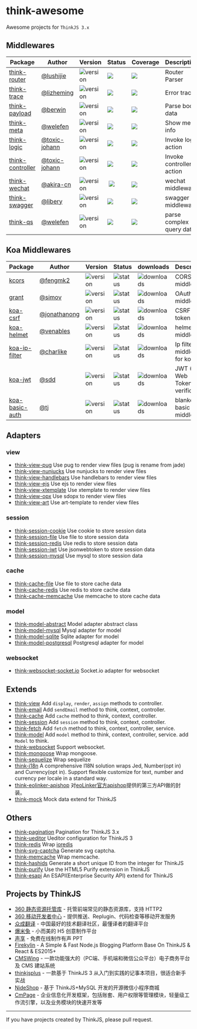 # think-awesome

Awesome projects for `ThinkJS 3.x`

## Middlewares

| Package  | Author  | Version  |  Status | Coverage  | Description |
|---|---|---|---|---|---|
| [think-router](https://github.com/thinkjs/think-router) | [@lushijie](https://github.com/lushijie)  | ![version](https://img.shields.io/npm/v/think-router.svg)  |  ![](https://travis-ci.org/thinkjs/think-router.svg) | ![](https://coveralls.io/repos/github/thinkjs/think-router/badge.svg)  | Router Parser |
| [think-trace](https://github.com/thinkjs/think-trace)  | [@lizheming](https://github.com/lizheming)  | ![version](https://img.shields.io/npm/v/think-trace.svg)  |  ![](https://travis-ci.org/thinkjs/think-trace.svg) | ![](https://coveralls.io/repos/github/thinkjs/think-trace/badge.svg)  | Error trace |
| [think-payload](https://github.com/thinkjs/think-payload)  | [@berwin](https://github.com/berwin)  | ![version](https://img.shields.io/npm/v/think-payload.svg)  |  ![](https://travis-ci.org/thinkjs/think-payload.svg) | ![](https://coveralls.io/repos/github/thinkjs/think-payload/badge.svg)  | Parse body data |
| [think-meta](https://github.com/thinkjs/think-meta)  | [@welefen](https://github.com/welefen)  | ![version](https://img.shields.io/npm/v/think-meta.svg)  |  ![](https://travis-ci.org/thinkjs/think-meta.svg) | ![](https://coveralls.io/repos/github/thinkjs/think-meta/badge.svg)  | Show meta info |
| [think-logic](https://github.com/thinkjs/think-logic)  | [@toxic-johann](https://github.com/toxic-johann)  | ![version](https://img.shields.io/npm/v/think-logic.svg)  |  ![](https://travis-ci.org/thinkjs/think-logic.svg) | ![](https://coveralls.io/repos/github/thinkjs/think-logic/badge.svg)  | Invoke logic action |
| [think-controller](https://github.com/thinkjs/think-controller)  | [@toxic-johann](https://github.com/toxic-johann)  | ![version](https://img.shields.io/npm/v/think-logic.svg)  |  ![](https://travis-ci.org/thinkjs/think-controller.svg) | ![](https://coveralls.io/repos/github/thinkjs/think-controller/badge.svg)  | Invoke controller action |
| [think-wechat](https://github.com/akira-cn/think-wechat)  | [@akira-cn](https://github.com/akira-cn)  | ![version](https://img.shields.io/npm/v/think-wechat.svg)  |  ![](https://travis-ci.org/akira-cn/think-wechat.svg) | ![](https://coveralls.io/repos/github/akira-cn/think-wechat/badge.svg)  | wechat middleware |
| [think-swagger](https://github.com/libery/think-swagger)  | [@libery](https://github.com/libery)   | ![version](https://img.shields.io/npm/v/think-swagger-controller.svg)  |  ![](https://travis-ci.org/libery/think-swagger-controller.svg) | ![](https://coveralls.io/repos/github/libery/think-swagger-controller/badge.svg)  | swagger middleware |
| [think-qs](https://github.com/thinkjs/think-qs)  | [@welefen](https://github.com/welefen)  | ![version](https://img.shields.io/npm/v/think-qs.svg)  |  ![](https://travis-ci.org/thinkjs/think-qs.svg) | ![](https://coveralls.io/repos/github/thinkjs/think-qs/badge.svg)  | parse complex query data |

## Koa Middlewares

| Package  | Author  | Version  |  Status | downloads | Description |
|---|---|---|---|---|---|
| [kcors](https://github.com/koajs/cors) | [@fengmk2](https://github.com/fengmk2) | ![version](https://img.shields.io/npm/v/kcors.svg) | ![status](https://travis-ci.org/koajs/cors.svg) | ![downloads](https://img.shields.io/npm/dm/kcors.svg) | CORS middleware |
| [grant](https://github.com/simov/grant) | [@simov](https://github.com/simov) | ![version](https://img.shields.io/npm/v/grant.svg) | ![status](https://travis-ci.org/simov/grant.svg) | ![downloads](https://img.shields.io/npm/dm/grant.svg) | OAuth middleware |
| [koa-csrf](https://github.com/koajs/csrf) | [@jonathanong](https://github.com/jonathanong) | ![version](https://img.shields.io/npm/v/koa-csrf.svg) | ![status](https://travis-ci.org/koajs/csrf.svg) | ![downloads](https://img.shields.io/npm/dm/koa-csrf.svg) | CSRF tokens |
| [koa-helmet](https://github.com/venables/koa-helmet) | [@venables](https://github.com/venables) | ![version](https://img.shields.io/npm/v/koa-helmet.svg)| ![status](https://travis-ci.org/venables/koa-helmet.svg) | ![downloads](https://img.shields.io/npm/dm/koa-helmet.svg) | helmet middleware |
| [koa-ip-filter](https://github.com/charlike/koa-ip-filter) | [@charlike](https://github.com/charlike) | ![version](https://img.shields.io/npm/v/koa-ip-filter.svg) | ![status](https://travis-ci.org/charlike/koa-ip-filter.svg) | ![downloads](https://img.shields.io/npm/dm/koa-ip-filter.svg) | Ip filter middleware for koa |
| [koa-jwt](https://github.com/koajs/jwt) | [@sdd](https://github.com/sdd) | ![version](https://img.shields.io/npm/v/koa-jwt.svg) | ![status](https://travis-ci.org/koajs/jwt.svg) | ![downloads](https://img.shields.io/npm/dm/koa-jwt.svg) | JWT (JSON Web Tokens) verification |
| [koa-basic-auth](https://github.com/koajs/basic-auth) | [@tj](https://github.com/tj) | ![version](https://img.shields.io/npm/v/koa-basic-auth.svg) | ![status](https://travis-ci.org/koajs/basic-auth.svg) | ![downloads](https://img.shields.io/npm/dm/koa-basic-auth.svg) | blanket basic auth middleware |

## Adapters

### view
* [think-view-pug](https://github.com/thinkjs/think-view-pug) Use pug to render view files (pug is rename from jade)
* [think-view-nunjucks](https://github.com/thinkjs/think-view-nunjucks) Use nunjucks to render view files
* [think-view-handlebars](https://github.com/thinkjs/think-view-handlebars) Use handlebars to render view files
* [think-view-ejs](https://github.com/thinkjs/think-view-ejs) Use ejs to render view files
* [think-view-xtemplate](https://github.com/lizheming/think-view-xtemplate) Use xtemplate to render view files
* [think-view-opx](https://github.com/wj008/think-view-opx) Use sdopx to render view files
* [think-view-art](https://github.com/leo-enigma/think-view-art) Use art-template to render view files

### session
* [think-session-cookie](https://github.com/thinkjs/think-session-cookie) Use cookie to store session data
* [think-session-file](https://github.com/thinkjs/think-session-file) Use file to store session data
* [think-session-redis](https://github.com/thinkjs/think-session-redis) Use redis to store session data
* [think-session-jwt](https://github.com/thinkjs/think-session-jwt) Use jsonwebtoken to store session data
* [think-session-mysql](https://github.com/thinkjs/think-session-mysql) Use mysql to store session data

### cache
* [think-cache-file](https://github.com/thinkjs/think-cache-file) Use file to store cache data
* [think-cache-redis](https://github.com/thinkjs/think-cache-redis) Use redis to store cache data
* [think-cache-memcache](https://github.com/thinkjs/think-cache-memcache) Use memcache to store cache data

### model
* [think-model-abstract](https://github.com/thinkjs/think-model-abstract) Model adapter abstract class
* [think-model-mysql](https://github.com/thinkjs/think-model-mysql) Mysql adapter for model
* [think-model-sqlite](https://github.com/thinkjs/think-model-sqlite) Sqlite adapter for model
* [think-model-postgresql](https://github.com/thinkjs/think-model-postgresql) Postgresql adapter for model

### websocket

* [think-websocket-socket.io](https://github.com/thinkjs/think-websocket-socket.io) Socket.io adapter for websocket

## Extends

* [think-view](https://github.com/thinkjs/think-view) Add `display`, `render`, `assign` methods to controller.
* [think-email](https://github.com/thinkjs/think-email) Add `sendEmail` method to think, context, controller.
* [think-cache](https://github.com/thinkjs/think-cache) Add `cache` method to  think, context, controller.
* [think-session](https://github.com/thinkjs/think-session) Add `session` method to  think, context, controller.
* [think-fetch](https://github.com/thinkjs/think-fetch) Add `fetch` method to  think, context, controller, service.
* [think-model](https://github.com/thinkjs/think-model) Add `model` method to  think, context, controller, service. add `Model` to think.
* [think-websocket](https://github.com/thinkjs/think-websocket) Support websocket.
* [think-mongoose](https://github.com/thinkjs/think-mongoose) Wrap mongoose.
* [think-sequelize](https://github.com/thinkjs/think-sequelize) Wrap sequelize
* [think-i18n](https://github.com/thinkjs/think-i18n) A comprehensive I18N solution wraps Jed, Number(opt in) and Currency(opt in). Support flexible customize for text, number and currency per locale in a standard way.
* [think-eolinker-apishop](https://github.com/sls-open/think-eolinker-apishop) 对[eoLinker官方apishop](https://www.apishop.net/)提供的第三方API做的封装。
* [think-mock](https://github.com/thinkjs/think-mock) Mock data extend for ThinkJS

## Others

* [think-pagination](https://github.com/thinkjs/think-pagination) Pagination for ThinkJS 3.x
* [think-ueditor](https://github.com/uedkx/think-ueditor) Ueditor configuration for ThinkJS 3
* [think-redis](https://github.com/thinkjs/think-redis) Wrap [ioredis](https://github.com/luin/ioredis)
* [think-svg-captcha](https://github.com/thinkjs/think-svg-captcha) Generate svg captcha.
* [think-memcache](https://github.com/thinkjs/think-memcache) Wrap memcache.
* [think-hashids](https://github.com/weihongyu12/think-hashids) Generate a short unique ID from the integer for ThinkJS
* [think-purify](https://github.com/weihongyu12/think-purify) Use the HTML5 Purify extension in ThinkJS
* [think-esapi](https://github.com/weihongyu12/think-esapi) An ESAPI(Enterprise Security API) extend for ThinkJS

## Projects by ThinkJS

* [360 静态资源托管库](https://cdn.baomitu.com/) - 托管前端常见的静态资源库，支持 HTTP2
* [360 移动开发者中心](https://dc.360.cn/) - 提供推送、Replugin、代码检查等移动开发服务
* [众成翻译](http://zcfy.cc/) - 中国最好的技术翻译社区，最懂译者的翻译平台
* [爆米兔](http://www.baomitu.com/) - 小而美的 H5 创意制作平台
* [声享](https://ppt.baomitu.com/) - 免费在线制作有声 PPT
* [Firekylin](https://github.com/firekylin/firekylin) - A Simple & Fast Node.js Blogging Platform Base On ThinkJS & React & ES2015+
* [CMSWing](https://github.com/arterli/CmsWing) - 一款功能强大的（PC端、手机端和微信公众平台）电子商务平台及 CMS 建站系统
* [thinkjsplus](https://github.com/wuyanwen/thinkjsplus) - 一款基于 ThinkJS 3 从入门到实践的记事本项目，很适合新手实战
* [NideShop](https://github.com/tumobi/nideshop) - 基于 ThinkJS+MySQL 开发的开源微信小程序商城
* [CmPage](https://gitee.com/defans/cmpage) - 企业信息化开发框架，包括账套、用户权限等管理模块，轻量级工作流引擎，以及业务模块的快速开发等
----
If you have projects created by ThinkJS, please pull request.
